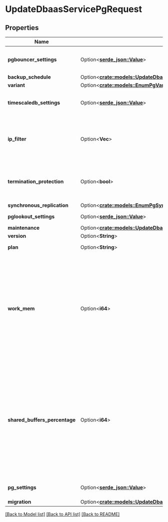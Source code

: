 # UpdateDbaasServicePgRequest

## Properties

Name | Type | Description | Notes
------------ | ------------- | ------------- | -------------
**pgbouncer_settings** | Option<[**serde_json::Value**](.md)> | PGBouncer connection pooling settings | [optional]
**backup_schedule** | Option<[**crate::models::UpdateDbaasServiceMysqlRequestBackupSchedule**](update_dbaas_service_mysql_request_backup_schedule.md)> |  | [optional]
**variant** | Option<[**crate::models::EnumPgVariant**](enum-pg-variant.md)> |  | [optional]
**timescaledb_settings** | Option<[**serde_json::Value**](.md)> | TimescaleDB extension configuration values | [optional]
**ip_filter** | Option<**Vec<String>**> | Allow incoming connections from CIDR address block, e.g. '10.20.0.0/16' | [optional]
**termination_protection** | Option<**bool**> | Service is protected against termination and powering off | [optional]
**synchronous_replication** | Option<[**crate::models::EnumPgSynchronousReplication**](enum-pg-synchronous-replication.md)> |  | [optional]
**pglookout_settings** | Option<[**serde_json::Value**](.md)> | PGLookout settings | [optional]
**maintenance** | Option<[**crate::models::UpdateDbaasServiceMysqlRequestMaintenance**](update_dbaas_service_mysql_request_maintenance.md)> |  | [optional]
**version** | Option<**String**> | Version | [optional]
**plan** | Option<**String**> | Subscription plan | [optional]
**work_mem** | Option<**i64**> | Sets the maximum amount of memory to be used by a query operation (such as a sort or hash table) before writing to temporary disk files, in MB. Default is 1MB + 0.075% of total RAM (up to 32MB). | [optional]
**shared_buffers_percentage** | Option<**i64**> | Percentage of total RAM that the database server uses for shared memory buffers. Valid range is 20-60 (float), which corresponds to 20% - 60%. This setting adjusts the shared_buffers configuration value. | [optional]
**pg_settings** | Option<[**serde_json::Value**](.md)> | PostgreSQL-specific settings | [optional]
**migration** | Option<[**crate::models::UpdateDbaasServiceMysqlRequestMigration**](update_dbaas_service_mysql_request_migration.md)> |  | [optional]

[[Back to Model list]](../README.md#documentation-for-models) [[Back to API list]](../README.md#documentation-for-api-endpoints) [[Back to README]](../README.md)


